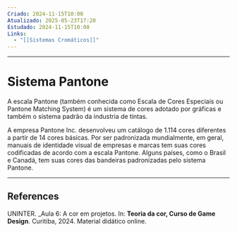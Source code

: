 ```yaml
---
Criado: 2024-11-15T10:00
Atualizado: 2025-05-23T17:20
Estudado: 2024-11-15T10:00
Links:
  - "[[Sistemas Cromáticos]]"
---
```

---
# Sistema Pantone

A escala Pantone (também conhecida como Escala de Cores Especiais ou Pantone Matching System) é um sistema de cores adotado por gráficas e também o sistema padrão da industria de tintas.

A empresa Pantone Inc. desenvolveu um catálogo de 1.114 cores diferentes a partir de 14 cores básicas. Por ser padronizada mundialmente, em geral, manuais de identidade visual de empresas e marcas tem suas cores codificadas de acordo com a escala Pantone. Alguns países, como o Brasil e Canadá, tem suas cores das bandeiras padronizadas pelo sistema Pantone.

---
## References

UNINTER.  _Aula 6: A cor em projetos. In: **Teoria da cor, Curso de Game Design**. Curitiba, 2024. Material didático online.